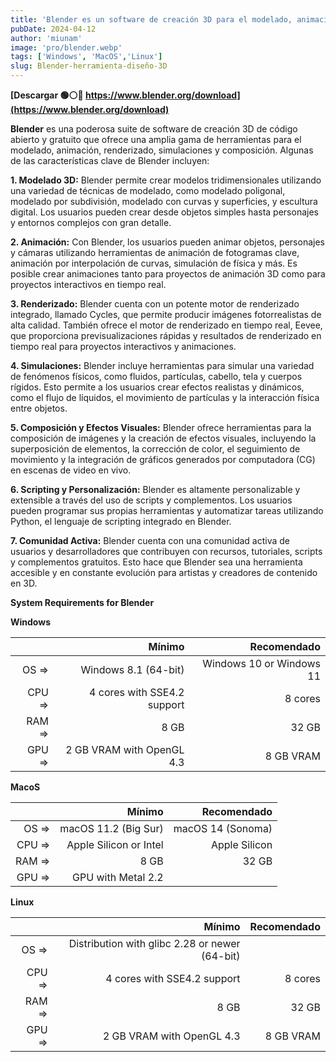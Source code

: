 ```yaml
---
title: 'Blender es un software de creación 3D para el modelado, animación, renderizado, simulaciones y composición'
pubDate: 2024-04-12
author: 'miunam'
image: 'pro/blender.webp'
tags: ['Windows', 'MacOS','Linux']
slug: Blender-herramienta-diseño-3D
---
```

**[Descargar 🟢⚪️🔴 https://www.blender.org/download](https://www.blender.org/download)**

**Blender** es una poderosa suite de software de creación 3D de código abierto y gratuito que ofrece una amplia gama de herramientas para el modelado, animación, renderizado, simulaciones y composición. Algunas de las características clave de Blender incluyen:

**1. Modelado 3D:** Blender permite crear modelos tridimensionales utilizando una variedad de técnicas de modelado, como modelado poligonal, modelado por subdivisión, modelado con curvas y superficies, y escultura digital. Los usuarios pueden crear desde objetos simples hasta personajes y entornos complejos con gran detalle.

**2. Animación:** Con Blender, los usuarios pueden animar objetos, personajes y cámaras utilizando herramientas de animación de fotogramas clave, animación por interpolación de curvas, simulación de física y más. Es posible crear animaciones tanto para proyectos de animación 3D como para proyectos interactivos en tiempo real.

**3. Renderizado:** Blender cuenta con un potente motor de renderizado integrado, llamado Cycles, que permite producir imágenes fotorrealistas de alta calidad. También ofrece el motor de renderizado en tiempo real, Eevee, que proporciona previsualizaciones rápidas y resultados de renderizado en tiempo real para proyectos interactivos y animaciones.

**4. Simulaciones:** Blender incluye herramientas para simular una variedad de fenómenos físicos, como fluidos, partículas, cabello, tela y cuerpos rígidos. Esto permite a los usuarios crear efectos realistas y dinámicos, como el flujo de líquidos, el movimiento de partículas y la interacción física entre objetos.

**5. Composición y Efectos Visuales:** Blender ofrece herramientas para la composición de imágenes y la creación de efectos visuales, incluyendo la superposición de elementos, la corrección de color, el seguimiento de movimiento y la integración de gráficos generados por computadora (CG) en escenas de video en vivo.

**6. Scripting y Personalización:** Blender es altamente personalizable y extensible a través del uso de scripts y complementos. Los usuarios pueden programar sus propias herramientas y automatizar tareas utilizando Python, el lenguaje de scripting integrado en Blender.

**7. Comunidad Activa:** Blender cuenta con una comunidad activa de usuarios y desarrolladores que contribuyen con recursos, tutoriales, scripts y complementos gratuitos. Esto hace que Blender sea una herramienta accesible y en constante evolución para artistas y creadores de contenido en 3D.

**System Requirements for Blender**

**Windows**

|     | Mínimo | Recomendado |
| ---:|---:|---:|
| OS  =>| Windows 8.1 (64-bit) | Windows 10 or Windows 11 |
| CPU =>| 4 cores with SSE4.2 support | 8 cores |
| RAM =>| 8 GB | 32 GB |
| GPU =>| 2 GB VRAM with OpenGL 4.3 | 8 GB VRAM |

**MacoS**

|  | Mínimo | Recomendado |
| ---:|---:|---:|
| OS  =>| macOS 11.2 (Big Sur) | macOS 14 (Sonoma) |
| CPU =>| Apple Silicon or Intel | Apple Silicon |
| RAM =>| 8 GB | 32 GB |
| GPU =>| GPU with Metal 2.2 |  |

**Linux**

|  | Mínimo | Recomendado |
| ---:|---:|---:|
| OS  =>| Distribution with glibc 2.28 or newer (64-bit) |  |
| CPU =>| 4 cores with SSE4.2 support | 8 cores |
| RAM =>| 8 GB | 32 GB |
| GPU =>| 2 GB VRAM with OpenGL 4.3 | 8 GB VRAM |
